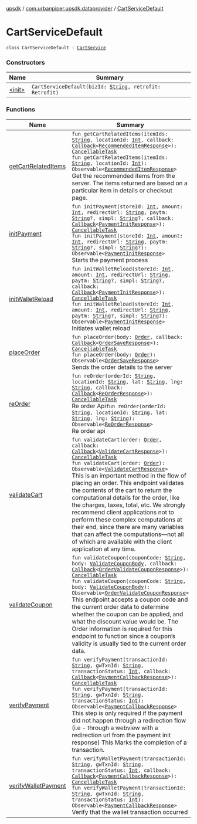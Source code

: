 [upsdk](../../index.md) / [com.urbanpiper.upsdk.dataprovider](../index.md) / [CartServiceDefault](./index.md)

# CartServiceDefault

`class CartServiceDefault : `[`CartService`](../-cart-service/index.md)

### Constructors

| Name | Summary |
|---|---|
| [&lt;init&gt;](-init-.md) | `CartServiceDefault(bizId: `[`String`](https://kotlinlang.org/api/latest/jvm/stdlib/kotlin/-string/index.html)`, retrofit: Retrofit)` |

### Functions

| Name | Summary |
|---|---|
| [getCartRelatedItems](get-cart-related-items.md) | `fun getCartRelatedItems(itemIds: `[`String`](https://kotlinlang.org/api/latest/jvm/stdlib/kotlin/-string/index.html)`, locationId: `[`Int`](https://kotlinlang.org/api/latest/jvm/stdlib/kotlin/-int/index.html)`, callback: `[`Callback`](../-callback/index.md)`<`[`RecommendedItemResponse`](../../com.urbanpiper.upsdk.model.networkresponse/-recommended-item-response/index.md)`>): `[`CancellableTask`](../-cancellable-task/index.md)<br>`fun getCartRelatedItems(itemIds: `[`String`](https://kotlinlang.org/api/latest/jvm/stdlib/kotlin/-string/index.html)`, locationId: `[`Int`](https://kotlinlang.org/api/latest/jvm/stdlib/kotlin/-int/index.html)`): Observable<`[`RecommendedItemResponse`](../../com.urbanpiper.upsdk.model.networkresponse/-recommended-item-response/index.md)`>`<br>Get the recommended items from the server. The items returned are based on a particular item in details or checkout page. |
| [initPayment](init-payment.md) | `fun initPayment(storeId: `[`Int`](https://kotlinlang.org/api/latest/jvm/stdlib/kotlin/-int/index.html)`, amount: `[`Int`](https://kotlinlang.org/api/latest/jvm/stdlib/kotlin/-int/index.html)`, redirectUrl: `[`String`](https://kotlinlang.org/api/latest/jvm/stdlib/kotlin/-string/index.html)`, paytm: `[`String`](https://kotlinlang.org/api/latest/jvm/stdlib/kotlin/-string/index.html)`?, simpl: `[`String`](https://kotlinlang.org/api/latest/jvm/stdlib/kotlin/-string/index.html)`?, callback: `[`Callback`](../-callback/index.md)`<`[`PaymentInitResponse`](../../com.urbanpiper.upsdk.model.networkresponse/-payment-init-response/index.md)`>): `[`CancellableTask`](../-cancellable-task/index.md)<br>`fun initPayment(storeId: `[`Int`](https://kotlinlang.org/api/latest/jvm/stdlib/kotlin/-int/index.html)`, amount: `[`Int`](https://kotlinlang.org/api/latest/jvm/stdlib/kotlin/-int/index.html)`, redirectUrl: `[`String`](https://kotlinlang.org/api/latest/jvm/stdlib/kotlin/-string/index.html)`, paytm: `[`String`](https://kotlinlang.org/api/latest/jvm/stdlib/kotlin/-string/index.html)`?, simpl: `[`String`](https://kotlinlang.org/api/latest/jvm/stdlib/kotlin/-string/index.html)`?): Observable<`[`PaymentInitResponse`](../../com.urbanpiper.upsdk.model.networkresponse/-payment-init-response/index.md)`>`<br>Starts the payment process |
| [initWalletReload](init-wallet-reload.md) | `fun initWalletReload(storeId: `[`Int`](https://kotlinlang.org/api/latest/jvm/stdlib/kotlin/-int/index.html)`, amount: `[`Int`](https://kotlinlang.org/api/latest/jvm/stdlib/kotlin/-int/index.html)`, redirectUrl: `[`String`](https://kotlinlang.org/api/latest/jvm/stdlib/kotlin/-string/index.html)`, paytm: `[`String`](https://kotlinlang.org/api/latest/jvm/stdlib/kotlin/-string/index.html)`?, simpl: `[`String`](https://kotlinlang.org/api/latest/jvm/stdlib/kotlin/-string/index.html)`?, callback: `[`Callback`](../-callback/index.md)`<`[`PaymentInitResponse`](../../com.urbanpiper.upsdk.model.networkresponse/-payment-init-response/index.md)`>): `[`CancellableTask`](../-cancellable-task/index.md)<br>`fun initWalletReload(storeId: `[`Int`](https://kotlinlang.org/api/latest/jvm/stdlib/kotlin/-int/index.html)`, amount: `[`Int`](https://kotlinlang.org/api/latest/jvm/stdlib/kotlin/-int/index.html)`, redirectUrl: `[`String`](https://kotlinlang.org/api/latest/jvm/stdlib/kotlin/-string/index.html)`, paytm: `[`String`](https://kotlinlang.org/api/latest/jvm/stdlib/kotlin/-string/index.html)`?, simpl: `[`String`](https://kotlinlang.org/api/latest/jvm/stdlib/kotlin/-string/index.html)`?): Observable<`[`PaymentInitResponse`](../../com.urbanpiper.upsdk.model.networkresponse/-payment-init-response/index.md)`>`<br>Initiates wallet reload |
| [placeOrder](place-order.md) | `fun placeOrder(body: `[`Order`](../../com.urbanpiper.upsdk.model/-order/index.md)`, callback: `[`Callback`](../-callback/index.md)`<`[`OrderSaveResponse`](../../com.urbanpiper.upsdk.model.networkresponse/-order-save-response/index.md)`>): `[`CancellableTask`](../-cancellable-task/index.md)<br>`fun placeOrder(body: `[`Order`](../../com.urbanpiper.upsdk.model/-order/index.md)`): Observable<`[`OrderSaveResponse`](../../com.urbanpiper.upsdk.model.networkresponse/-order-save-response/index.md)`>`<br>Sends the order details to the server |
| [reOrder](re-order.md) | `fun reOrder(orderId: `[`String`](https://kotlinlang.org/api/latest/jvm/stdlib/kotlin/-string/index.html)`, locationId: `[`String`](https://kotlinlang.org/api/latest/jvm/stdlib/kotlin/-string/index.html)`, lat: `[`String`](https://kotlinlang.org/api/latest/jvm/stdlib/kotlin/-string/index.html)`, lng: `[`String`](https://kotlinlang.org/api/latest/jvm/stdlib/kotlin/-string/index.html)`, callback: `[`Callback`](../-callback/index.md)`<`[`ReOrderResponse`](../../com.urbanpiper.upsdk.model.networkresponse/-re-order-response/index.md)`>): `[`CancellableTask`](../-cancellable-task/index.md)<br>Re order Api`fun reOrder(orderId: `[`String`](https://kotlinlang.org/api/latest/jvm/stdlib/kotlin/-string/index.html)`, locationId: `[`String`](https://kotlinlang.org/api/latest/jvm/stdlib/kotlin/-string/index.html)`, lat: `[`String`](https://kotlinlang.org/api/latest/jvm/stdlib/kotlin/-string/index.html)`, lng: `[`String`](https://kotlinlang.org/api/latest/jvm/stdlib/kotlin/-string/index.html)`): Observable<`[`ReOrderResponse`](../../com.urbanpiper.upsdk.model.networkresponse/-re-order-response/index.md)`>`<br>Re order api |
| [validateCart](validate-cart.md) | `fun validateCart(order: `[`Order`](../../com.urbanpiper.upsdk.model/-order/index.md)`, callback: `[`Callback`](../-callback/index.md)`<`[`ValidateCartResponse`](../../com.urbanpiper.upsdk.model.networkresponse/-validate-cart-response/index.md)`>): `[`CancellableTask`](../-cancellable-task/index.md)<br>`fun validateCart(order: `[`Order`](../../com.urbanpiper.upsdk.model/-order/index.md)`): Observable<`[`ValidateCartResponse`](../../com.urbanpiper.upsdk.model.networkresponse/-validate-cart-response/index.md)`>`<br>This is an important method in the flow of placing an order. This endpoint validates the contents of the cart to return the computational details for the order, like the charges, taxes, total, etc. We strongly recommend client applications not to perform these complex computations at their end, since there are many variables that can affect the computations—not all of which are available with the client application at any time. |
| [validateCoupon](validate-coupon.md) | `fun validateCoupon(couponCode: `[`String`](https://kotlinlang.org/api/latest/jvm/stdlib/kotlin/-string/index.html)`, body: `[`ValidateCouponBody`](../../com.urbanpiper.upsdk.model/-validate-coupon-body/index.md)`, callback: `[`Callback`](../-callback/index.md)`<`[`OrderValidateCouponResponse`](../../com.urbanpiper.upsdk.model.networkresponse/-order-validate-coupon-response/index.md)`>): `[`CancellableTask`](../-cancellable-task/index.md)<br>`fun validateCoupon(couponCode: `[`String`](https://kotlinlang.org/api/latest/jvm/stdlib/kotlin/-string/index.html)`, body: `[`ValidateCouponBody`](../../com.urbanpiper.upsdk.model/-validate-coupon-body/index.md)`): Observable<`[`OrderValidateCouponResponse`](../../com.urbanpiper.upsdk.model.networkresponse/-order-validate-coupon-response/index.md)`>`<br>This endpoint accepts a coupon code and the current order data to determine whether the coupon can be applied, and what the discount value would be. The Order information is required for this endpoint to function since a coupon’s validity is usually tied to the current order data. |
| [verifyPayment](verify-payment.md) | `fun verifyPayment(transactionId: `[`String`](https://kotlinlang.org/api/latest/jvm/stdlib/kotlin/-string/index.html)`, gwTxnId: `[`String`](https://kotlinlang.org/api/latest/jvm/stdlib/kotlin/-string/index.html)`, transactionStatus: `[`Int`](https://kotlinlang.org/api/latest/jvm/stdlib/kotlin/-int/index.html)`, callback: `[`Callback`](../-callback/index.md)`<`[`PaymentCallbackResponse`](../../com.urbanpiper.upsdk.model.networkresponse/-payment-callback-response/index.md)`>): `[`CancellableTask`](../-cancellable-task/index.md)<br>`fun verifyPayment(transactionId: `[`String`](https://kotlinlang.org/api/latest/jvm/stdlib/kotlin/-string/index.html)`, gwTxnId: `[`String`](https://kotlinlang.org/api/latest/jvm/stdlib/kotlin/-string/index.html)`, transactionStatus: `[`Int`](https://kotlinlang.org/api/latest/jvm/stdlib/kotlin/-int/index.html)`): Observable<`[`PaymentCallbackResponse`](../../com.urbanpiper.upsdk.model.networkresponse/-payment-callback-response/index.md)`>`<br>This step is only required if the payment did not happen through a redirection flow (i.e - through a webview with a redirection url from the payment init response) This Marks the completion of a transaction. |
| [verifyWalletPayment](verify-wallet-payment.md) | `fun verifyWalletPayment(transactionId: `[`String`](https://kotlinlang.org/api/latest/jvm/stdlib/kotlin/-string/index.html)`, gwTxnId: `[`String`](https://kotlinlang.org/api/latest/jvm/stdlib/kotlin/-string/index.html)`, transactionStatus: `[`Int`](https://kotlinlang.org/api/latest/jvm/stdlib/kotlin/-int/index.html)`, callback: `[`Callback`](../-callback/index.md)`<`[`PaymentCallbackResponse`](../../com.urbanpiper.upsdk.model.networkresponse/-payment-callback-response/index.md)`>): `[`CancellableTask`](../-cancellable-task/index.md)<br>`fun verifyWalletPayment(transactionId: `[`String`](https://kotlinlang.org/api/latest/jvm/stdlib/kotlin/-string/index.html)`, gwTxnId: `[`String`](https://kotlinlang.org/api/latest/jvm/stdlib/kotlin/-string/index.html)`, transactionStatus: `[`Int`](https://kotlinlang.org/api/latest/jvm/stdlib/kotlin/-int/index.html)`): Observable<`[`PaymentCallbackResponse`](../../com.urbanpiper.upsdk.model.networkresponse/-payment-callback-response/index.md)`>`<br>Verify that the wallet transaction occurred |
